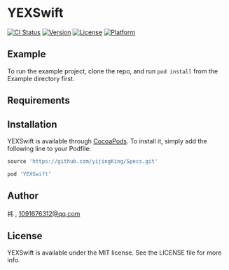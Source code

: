 # YEXSwift

[![CI Status](https://img.shields.io/travis/1091676312@qq.com/YEXSwift.svg?style=flat)](https://travis-ci.org/1091676312@qq.com/YEXSwift)
[![Version](https://img.shields.io/cocoapods/v/YEXSwift.svg?style=flat)](https://cocoapods.org/pods/YEXSwift)
[![License](https://img.shields.io/cocoapods/l/YEXSwift.svg?style=flat)](https://cocoapods.org/pods/YEXSwift)
[![Platform](https://img.shields.io/cocoapods/p/YEXSwift.svg?style=flat)](https://cocoapods.org/pods/YEXSwift)

## Example

To run the example project, clone the repo, and run `pod install` from the Example directory first.

## Requirements

## Installation

YEXSwift is available through [CocoaPods](https://cocoapods.org). To install
it, simply add the following line to your Podfile:

```ruby
source 'https://github.com/yijingKing/Specs.git'
```

```ruby
pod 'YEXSwift'
```

## Author

祎 ,  1091676312@qq.com

## License

YEXSwift is available under the MIT license. See the LICENSE file for more info.
